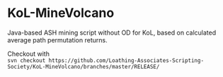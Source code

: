 # KoL-MineVolcano
Java-based ASH mining script without OD for KoL, based on calculated average path permutation returns.

Checkout with  
`svn checkout https://github.com/Loathing-Associates-Scripting-Society/KoL-MineVolcano/branches/master/RELEASE/`
